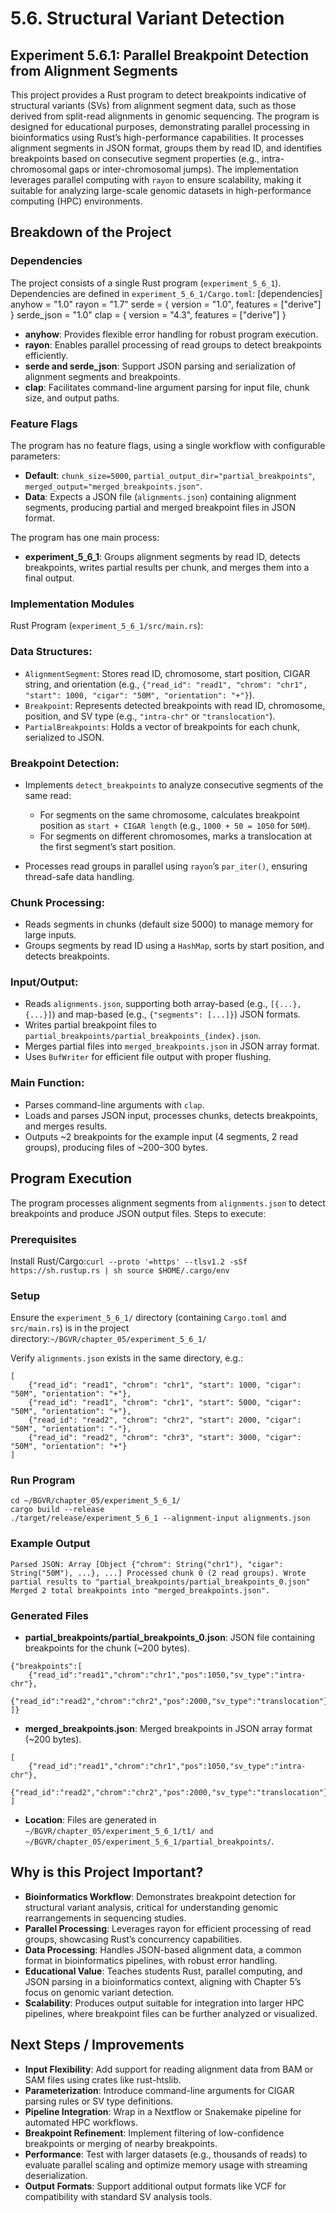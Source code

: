 # 5.6. Structural Variant Detection
## Experiment 5.6.1: Parallel Breakpoint Detection from Alignment Segments
This project provides a Rust program to detect breakpoints indicative of structural variants (SVs) from alignment segment data, such as those derived from split-read alignments in genomic sequencing. The program is designed for educational purposes, demonstrating parallel processing in bioinformatics using Rust’s high-performance capabilities. It processes alignment segments in JSON format, groups them by read ID, and identifies breakpoints based on consecutive segment properties (e.g., intra-chromosomal gaps or inter-chromosomal jumps). The implementation leverages parallel computing with `rayon` to ensure scalability, making it suitable for analyzing large-scale genomic datasets in high-performance computing (HPC) environments.
## Breakdown of the Project
### Dependencies
The project consists of a single Rust program (`experiment_5_6_1`). Dependencies are defined in `experiment_5_6_1/Cargo.toml`:
[dependencies]
anyhow = "1.0"
rayon = "1.7"
serde = { version = "1.0", features = ["derive"] }
serde_json = "1.0"
clap = { version = "4.3", features = ["derive"] }


- **anyhow**: Provides flexible error handling for robust program execution.
- **rayon**: Enables parallel processing of read groups to detect breakpoints efficiently.
- **serde and serde_json**: Support JSON parsing and serialization of alignment segments and breakpoints.
- **clap**: Facilitates command-line argument parsing for input file, chunk size, and output paths.

### Feature Flags
The program has no feature flags, using a single workflow with configurable parameters:

- **Default**: `chunk_size=5000`, `partial_output_dir="partial_breakpoints"`, `merged_output="merged_breakpoints.json"`.
- **Data**: Expects a JSON file (`alignments.json`) containing alignment segments, producing partial and merged breakpoint files in JSON format.

The program has one main process:

- **experiment_5_6_1**: Groups alignment segments by read ID, detects breakpoints, writes partial results per chunk, and merges them into a final output.

### Implementation Modules
Rust Program (`experiment_5_6_1/src/main.rs`):
### Data Structures:

- `AlignmentSegment`: Stores read ID, chromosome, start position, CIGAR string, and orientation (e.g., `{"read_id": "read1", "chrom": "chr1", "start": 1000, "cigar": "50M", "orientation": "+"}`).
- `Breakpoint`: Represents detected breakpoints with read ID, chromosome, position, and SV type (e.g., `"intra-chr"` or `"translocation"`).
- `PartialBreakpoints`: Holds a vector of breakpoints for each chunk, serialized to JSON.

### Breakpoint Detection:

- Implements `detect_breakpoints` to analyze consecutive segments of the same read:
  - For segments on the same chromosome, calculates breakpoint position as `start + CIGAR length` (e.g., `1000 + 50 = 1050` for `50M`).
  - For segments on different chromosomes, marks a translocation at the first segment’s start position.


- Processes read groups in parallel using `rayon`’s `par_iter()`, ensuring thread-safe data handling.

### Chunk Processing:

- Reads segments in chunks (default size 5000) to manage memory for large inputs.
- Groups segments by read ID using a `HashMap`, sorts by start position, and detects breakpoints.

### Input/Output:

- Reads `alignments.json`, supporting both array-based (e.g., `[{...}, {...}]`) and map-based (e.g., `{"segments": [...]}`) JSON formats.
- Writes partial breakpoint files to `partial_breakpoints/partial_breakpoints_{index}.json`.
- Merges partial files into `merged_breakpoints.json` in JSON array format.
- Uses `BufWriter` for efficient file output with proper flushing.

### Main Function:

- Parses command-line arguments with `clap`.
- Loads and parses JSON input, processes chunks, detects breakpoints, and merges results.
- Outputs ~2 breakpoints for the example input (4 segments, 2 read groups), producing files of ~200–300 bytes.

## Program Execution
The program processes alignment segments from `alignments.json` to detect breakpoints and produce JSON output files. Steps to execute:
### Prerequisites

Install Rust/Cargo:`curl --proto '=https' --tlsv1.2 -sSf https://sh.rustup.rs | sh
source $HOME/.cargo/env`



### Setup

Ensure the `experiment_5_6_1/` directory (containing `Cargo.toml` and `src/main.rs`) is in the project directory:`~/BGVR/chapter_05/experiment_5_6_1/`


Verify `alignments.json` exists in the same directory, e.g.:
```
[
    {"read_id": "read1", "chrom": "chr1", "start": 1000, "cigar": "50M", "orientation": "+"},
    {"read_id": "read1", "chrom": "chr1", "start": 5000, "cigar": "50M", "orientation": "+"},
    {"read_id": "read2", "chrom": "chr2", "start": 2000, "cigar": "50M", "orientation": "-"},
    {"read_id": "read2", "chrom": "chr3", "start": 3000, "cigar": "50M", "orientation": "+"}
]
```


### Run Program
```
cd ~/BGVR/chapter_05/experiment_5_6_1/
cargo build --release
./target/release/experiment_5_6_1 --alignment-input alignments.json
```

### Example Output
`Parsed JSON: Array [Object {"chrom": String("chr1"), "cigar": String("50M"), ...}, ...]
Processed chunk 0 (2 read groups). Wrote partial results to "partial_breakpoints/partial_breakpoints_0.json"
Merged 2 total breakpoints into "merged_breakpoints.json".`

### Generated Files

- **partial_breakpoints/partial_breakpoints_0.json**: JSON file containing breakpoints for the chunk (~200 bytes).
```
{"breakpoints":[
    {"read_id":"read1","chrom":"chr1","pos":1050,"sv_type":"intra-chr"},
    {"read_id":"read2","chrom":"chr2","pos":2000,"sv_type":"translocation"}
]}
```
- **merged_breakpoints.json**: Merged breakpoints in JSON array format (~200 bytes).
```
[
    {"read_id":"read1","chrom":"chr1","pos":1050,"sv_type":"intra-chr"},
    {"read_id":"read2","chrom":"chr2","pos":2000,"sv_type":"translocation"}
]
```

- **Location**: Files are generated in `~/BGVR/chapter_05/experiment_5_6_1/t1/ and ~/BGVR/chapter_05/experiment_5_6_1/partial_breakpoints/`.

## Why is this Project Important?

- **Bioinformatics Workflow**: Demonstrates breakpoint detection for structural variant analysis, critical for understanding genomic rearrangements in sequencing studies.
- **Parallel Processing**: Leverages rayon for efficient processing of read groups, showcasing Rust’s concurrency capabilities.
- **Data Processing**: Handles JSON-based alignment data, a common format in bioinformatics pipelines, with robust error handling.
- **Educational Value**: Teaches students Rust, parallel computing, and JSON parsing in a bioinformatics context, aligning with Chapter 5’s focus on genomic variant detection.
- **Scalability**: Produces output suitable for integration into larger HPC pipelines, where breakpoint files can be further analyzed or visualized.

## Next Steps / Improvements

- **Input Flexibility**: Add support for reading alignment data from BAM or SAM files using crates like rust-htslib.
- **Parameterization**: Introduce command-line arguments for CIGAR parsing rules or SV type definitions.
- **Pipeline Integration**: Wrap in a Nextflow or Snakemake pipeline for automated HPC workflows.
- **Breakpoint Refinement**: Implement filtering of low-confidence breakpoints or merging of nearby breakpoints.
- **Performance**: Test with larger datasets (e.g., thousands of reads) to evaluate parallel scaling and optimize memory usage with streaming deserialization.
- **Output Formats**: Support additional output formats like VCF for compatibility with standard SV analysis tools.
